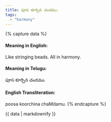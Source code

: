 ```yaml
---
title: పూస కూర్చిన చందము.
tags:
  - "harmony"
---
```


{% capture data %}
#### Meaning in English:
Like stringing beads.
All in harmony.

#### Meaning in Telugu:
పూస కూర్చిన చందము.

#### English Transliteration:
poosa koorchina chaMdamu.
{% endcapture %}

{{ data | markdownify }}

